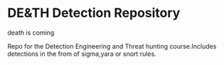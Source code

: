 # DE&TH Detection Repository
death is coming

Repo for the Detection Engineering and Threat hunting course.Includes detections in the from of sigma,yara or snort rules.